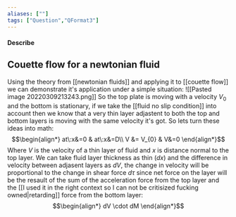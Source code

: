 ```yaml
---
aliases: [""]
tags: ["Question","QFormat3"]
---
```


#### Describe
## Couette flow for a newtonian fluid
Using the theory from [[newtonian fluids]] and applying it to [[couette flow]] we can demonstrate it's application under a simple situation:
![[Pasted image 20220309213243.png]]
So the top plate is moving with a velocity $V_{0}$ and the bottom is stationary, if we take the [[fluid no slip condition]] into account then we know that a very thin layer adjastent to both the top and bottom layers is moving with the same velocity it's got. So lets turn these ideas into math:
$$\begin{align*}
at\:x&=0 & at\:x&=D\\
V &= V_{0}  & V&=0
\end{align*}$$
Where $V$ is the velocity of a thin layer of fluid and $x$ is distance normal to the top layer.
We can take fluid layer thickness as thin $(dx)$ and the difference in velocity between adjasent layers as $dV$, the change in velocity will be proportional to the change in shear force $d\tau$ since net force on the layer will be the resault of the sum of the acceleration force from the top layer and the [[I used it in the right context so I can not be critisized fucking owned|retarding]] force from the bottom layer:
$$\begin{align*}
dV \cdot dM
\end{align*}$$